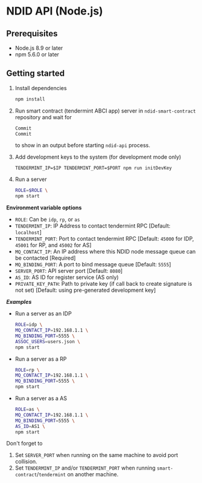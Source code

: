 # NDID API (Node.js)

## Prerequisites

* Node.js 8.9 or later
* npm 5.6.0 or later

## Getting started

1.  Install dependencies

    ```sh
    npm install
    ```

2.  Run smart contract (tendermint ABCI app) server in `ndid-smart-contract` repository and wait for

    ```sh
    Commit
    Commit
    ```

    to show in an output before starting `ndid-api` process.

3.  Add development keys to the system (for development mode only)

    ```
    TENDERMINT_IP=$IP TENDERMINT_PORT=$PORT npm run initDevKey
    ```

4.  Run a server

    ```sh
    ROLE=$ROLE \
    npm start
    ```

**Environment variable options**

* `ROLE`: Can be `idp`, `rp`, or `as`
* `TENDERMINT_IP`: IP Address to contact tendermint RPC [Default: `localhost`]
* `TENDERMINT_PORT`: Port to contact tendermint RPC [Default: `45000` for IDP, `45001` for RP, and `45002` for AS]
* `MQ_CONTACT_IP`: An IP address where this NDID node message queue can be contacted [Required]
* `MQ_BINDING_PORT`: A port to bind message queue [Default: `5555`]
* `SERVER_PORT`: API server port [Default: `8080`]
* `AS_ID`: AS ID for register service (AS only)
* `PRIVATE_KEY_PATH`: Path to private key (if call back to create signature is not set) [Default: using pre-generated development key]

**_Examples_**

* Run a server as an IDP

  ```sh
  ROLE=idp \
  MQ_CONTACT_IP=192.168.1.1 \
  MQ_BINDING_PORT=5555 \
  ASSOC_USERS=users.json \
  npm start
  ```

* Run a server as a RP

  ```sh
  ROLE=rp \
  MQ_CONTACT_IP=192.168.1.1 \
  MQ_BINDING_PORT=5555 \
  npm start
  ```

* Run a server as a AS

  ```sh
  ROLE=as \
  MQ_CONTACT_IP=192.168.1.1 \
  MQ_BINDING_PORT=5555 \
  AS_ID=AS1 \
  npm start
  ```

Don't forget to

1.  Set `SERVER_PORT` when running on the same machine to avoid port collision.
2.  Set `TENDERMINT_IP` and/or `TENDERMINT_PORT` when running `smart-contract`/`tendermint` on another machine.
